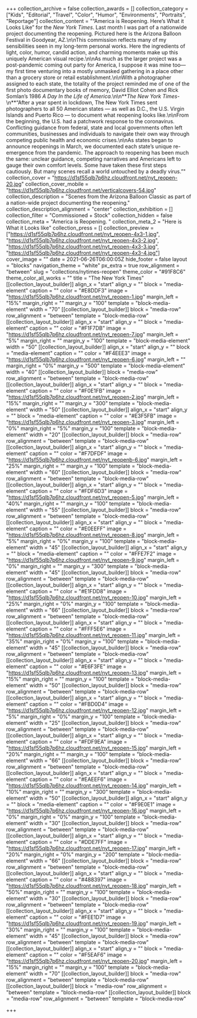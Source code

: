 +++
collection_archive = false
collection_awards = []
collection_category = ["Kids", "Editorial", "Travel", "Color", "Humor", "Environments", "Portraits", "Reportage"]
collection_content = "“America is Reopening. Here’s What it Looks Like” for the _New York Times_. Last month I was part of a nationwide project documenting the reopening. Pictured here is the Arizona Balloon Festival in Goodyear, AZ.\n\nThis commission reflects many of my sensibilities seen in my long-term personal works. Here the ingredients of light, color, humor, candid action, and charming moments make up this uniquely American visual recipe.\n\nAs much as the larger project was a post-pandemic coming out party for America, I suppose it was mine too— my first time venturing into a mostly unmasked gathering in a place other than a grocery store or retail establishment.\n\nWith a photographer assigned to each state, the totality of the project reminded me of one of the first photo documentary books of memory, David Elliot Cohen and Rick Somlan’s 1986 _A Day In the Life of America._\n\n**_The New York Times_-  \n**“After a year spent in lockdown, The New York Times sent photographers to all 50 American states — as well as D.C., the U.S. Virgin Islands and Puerto Rico — to document what reopening looks like.\n\nFrom the beginning, the U.S. had a patchwork response to the coronavirus. Conflicting guidance from federal, state and local governments often left communities, businesses and individuals to navigate their own way through competing public health and economic crises.\n\nAs states began to announce reopenings in March, we documented each state’s unique re-emergence from the pandemic. The approach to reopening has been much the same: unclear guidance, competing narratives and Americans left to gauge their own comfort levels. Some have taken these first steps cautiously. But many scenes recall a world untouched by a deadly virus.”"
collection_cover = "https://d1sf55qlb7p6hz.cloudfront.net/nyt_reopen-20.jpg"
collection_cover_mobile = "https://d1sf55qlb7p6hz.cloudfront.net/verticalcovers-54.jpg"
collection_description = "Scenes from the Arizona Balloon Classic as part of a nation-wide project documenting the reopening."
collection_description_alignment = "center"
collection_exhibition = []
collection_filter = "Commissioned + Stock"
collection_hidden = false
collection_meta = "America is Reopening. "
collection_meta_2 = "Here is What it Looks like"
collection_press = []
collection_preview = ["https://d1sf55qlb7p6hz.cloudfront.net/nyt_reopen-4x3-1.jpg", "https://d1sf55qlb7p6hz.cloudfront.net/nyt_reopen-4x3-2.jpg", "https://d1sf55qlb7p6hz.cloudfront.net/nyt_reopen-4x3-3.jpg", "https://d1sf55qlb7p6hz.cloudfront.net/nyt_reopen-4x3-4.jpg"]
cover_image = ""
date = 2021-06-26T06:00:05Z
hide_footer = false
layout = "blocks"
navigation_theme = "white"
px_extra = true
row_alignment = "between"
slug = "collections/nytimes-reopen"
theme_color = "#91F8C6"
theme_color_all_works = ""
title = "The New York Times"
[[collection_layout_builder]]
align_x = "start"
align_y = ""
block = "media-element"
caption = ""
color = "#E8DDF3"
image = "https://d1sf55qlb7p6hz.cloudfront.net/nyt_reopen-1.jpg"
margin_left = "15%"
margin_right = ""
margin_y = "100"
template = "block-media-element"
width = "70"
[[collection_layout_builder]]
block = "media-row"
row_alignment = "between"
template = "block-media-row"
[[collection_layout_builder]]
align_x = "start"
align_y = ""
block = "media-element"
caption = ""
color = "#F1F7DB"
image = "https://d1sf55qlb7p6hz.cloudfront.net/nyt_reopen-7.jpg"
margin_left = "5%"
margin_right = ""
margin_y = "100"
template = "block-media-element"
width = "50"
[[collection_layout_builder]]
align_x = "start"
align_y = ""
block = "media-element"
caption = ""
color = "#F4EEE3"
image = "https://d1sf55qlb7p6hz.cloudfront.net/nyt_reopen-6.jpg"
margin_left = ""
margin_right = "0%"
margin_y = "500"
template = "block-media-element"
width = "40"
[[collection_layout_builder]]
block = "media-row"
row_alignment = "between"
template = "block-media-row"
[[collection_layout_builder]]
align_x = "start"
align_y = ""
block = "media-element"
caption = ""
color = "#F0E1FB"
image = "https://d1sf55qlb7p6hz.cloudfront.net/nyt_reopen-2.jpg"
margin_left = "15%"
margin_right = ""
margin_y = "300"
template = "block-media-element"
width = "50"
[[collection_layout_builder]]
align_x = "start"
align_y = ""
block = "media-element"
caption = ""
color = "#E3F5FB"
image = "https://d1sf55qlb7p6hz.cloudfront.net/nyt_reopen-3.jpg"
margin_left = "0%"
margin_right = "5%"
margin_y = "100"
template = "block-media-element"
width = "20"
[[collection_layout_builder]]
block = "media-row"
row_alignment = "between"
template = "block-media-row"
[[collection_layout_builder]]
align_x = "start"
align_y = ""
block = "media-element"
caption = ""
color = "#F7DFDF"
image = "https://d1sf55qlb7p6hz.cloudfront.net/nyt_reopenb-6.jpg"
margin_left = "25%"
margin_right = ""
margin_y = "100"
template = "block-media-element"
width = "60"
[[collection_layout_builder]]
block = "media-row"
row_alignment = "between"
template = "block-media-row"
[[collection_layout_builder]]
align_x = "start"
align_y = ""
block = "media-element"
caption = ""
color = "#FDF6D3"
image = "https://d1sf55qlb7p6hz.cloudfront.net/nyt_reopen-5.jpg"
margin_left = "40%"
margin_right = ""
margin_y = "100"
template = "block-media-element"
width = "55"
[[collection_layout_builder]]
block = "media-row"
row_alignment = "between"
template = "block-media-row"
[[collection_layout_builder]]
align_x = "start"
align_y = ""
block = "media-element"
caption = ""
color = "#E0EEFF"
image = "https://d1sf55qlb7p6hz.cloudfront.net/nyt_reopen-8.jpg"
margin_left = "5%"
margin_right = "0%"
margin_y = "100"
template = "block-media-element"
width = "45"
[[collection_layout_builder]]
align_x = "start"
align_y = ""
block = "media-element"
caption = ""
color = "#FFE7F2"
image = "https://d1sf55qlb7p6hz.cloudfront.net/nyt_reopen-9.jpg"
margin_left = "0%"
margin_right = ""
margin_y = "300"
template = "block-media-element"
width = "45"
[[collection_layout_builder]]
block = "media-row"
row_alignment = "between"
template = "block-media-row"
[[collection_layout_builder]]
align_x = "start"
align_y = ""
block = "media-element"
caption = ""
color = "#E1FDD8"
image = "https://d1sf55qlb7p6hz.cloudfront.net/nyt_reopen-10.jpg"
margin_left = "25%"
margin_right = "0%"
margin_y = "100"
template = "block-media-element"
width = "66"
[[collection_layout_builder]]
block = "media-row"
row_alignment = "between"
template = "block-media-row"
[[collection_layout_builder]]
align_x = "start"
align_y = ""
block = "media-element"
caption = ""
color = "#FFF5E6"
image = "https://d1sf55qlb7p6hz.cloudfront.net/nyt_reopen-11.jpg"
margin_left = "35%"
margin_right = "0%"
margin_y = "100"
template = "block-media-element"
width = "45"
[[collection_layout_builder]]
block = "media-row"
row_alignment = "between"
template = "block-media-row"
[[collection_layout_builder]]
align_x = "start"
align_y = ""
block = "media-element"
caption = ""
color = "#E6F3FE"
image = "https://d1sf55qlb7p6hz.cloudfront.net/nyt_reopen-13.jpg"
margin_left = "15%"
margin_right = ""
margin_y = "100"
template = "block-media-element"
width = "50"
[[collection_layout_builder]]
block = "media-row"
row_alignment = "between"
template = "block-media-row"
[[collection_layout_builder]]
align_x = "start"
align_y = ""
block = "media-element"
caption = ""
color = "#FBD0D4"
image = "https://d1sf55qlb7p6hz.cloudfront.net/nyt_reopen-12.jpg"
margin_left = "5%"
margin_right = "0%"
margin_y = "100"
template = "block-media-element"
width = "25"
[[collection_layout_builder]]
block = "media-row"
row_alignment = "between"
template = "block-media-row"
[[collection_layout_builder]]
align_x = "start"
align_y = ""
block = "media-element"
caption = ""
color = "#FDF9EA"
image = "https://d1sf55qlb7p6hz.cloudfront.net/nyt_reopen-15.jpg"
margin_left = "20%"
margin_right = ""
margin_y = "100"
template = "block-media-element"
width = "66"
[[collection_layout_builder]]
block = "media-row"
row_alignment = "between"
template = "block-media-row"
[[collection_layout_builder]]
align_x = "start"
align_y = ""
block = "media-element"
caption = ""
color = "#EAEEF6"
image = "https://d1sf55qlb7p6hz.cloudfront.net/nyt_reopen-14.jpg"
margin_left = "10%"
margin_right = ""
margin_y = "300"
template = "block-media-element"
width = "50"
[[collection_layout_builder]]
align_x = "start"
align_y = ""
block = "media-element"
caption = ""
color = "#F9E0E1"
image = "https://d1sf55qlb7p6hz.cloudfront.net/nyt_reopen-16.jpg"
margin_left = "0%"
margin_right = "0%"
margin_y = "100"
template = "block-media-element"
width = "30"
[[collection_layout_builder]]
block = "media-row"
row_alignment = "between"
template = "block-media-row"
[[collection_layout_builder]]
align_x = "start"
align_y = ""
block = "media-element"
caption = ""
color = "#DDE7FF"
image = "https://d1sf55qlb7p6hz.cloudfront.net/nyt_reopen-17.jpg"
margin_left = "20%"
margin_right = "0%"
margin_y = "200"
template = "block-media-element"
width = "66"
[[collection_layout_builder]]
block = "media-row"
row_alignment = "between"
template = "block-media-row"
[[collection_layout_builder]]
align_x = "start"
align_y = ""
block = "media-element"
caption = ""
color = "#488397"
image = "https://d1sf55qlb7p6hz.cloudfront.net/nyt_reopen-18.jpg"
margin_left = "50%"
margin_right = ""
margin_y = "100"
template = "block-media-element"
width = "30"
[[collection_layout_builder]]
block = "media-row"
row_alignment = "between"
template = "block-media-row"
[[collection_layout_builder]]
align_x = "start"
align_y = ""
block = "media-element"
caption = ""
color = "#FEE1D7"
image = "https://d1sf55qlb7p6hz.cloudfront.net/nyt_reopen-19.jpg"
margin_left = "30%"
margin_right = ""
margin_y = "100"
template = "block-media-element"
width = "45"
[[collection_layout_builder]]
block = "media-row"
row_alignment = "between"
template = "block-media-row"
[[collection_layout_builder]]
align_x = "start"
align_y = ""
block = "media-element"
caption = ""
color = "#F5EAF6"
image = "https://d1sf55qlb7p6hz.cloudfront.net/nyt_reopen-20.jpg"
margin_left = "15%"
margin_right = ""
margin_y = "100"
template = "block-media-element"
width = "70"
[[collection_layout_builder]]
block = "media-row"
row_alignment = "between"
template = "block-media-row"
[[collection_layout_builder]]
block = "media-row"
row_alignment = "between"
template = "block-media-row"
[[collection_layout_builder]]
block = "media-row"
row_alignment = "between"
template = "block-media-row"

+++
